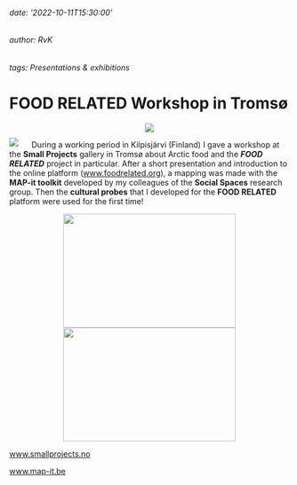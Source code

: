 ###### date: '2022-10-11T15:30:00'
###### author: RvK
###### tags: Presentations & exhibitions

# FOOD RELATED Workshop in Tromsø

<div align="center">
  <img src="assets/images/FoodRelatedWorkshopTromsø.jpg"/>
</div>

<div style="float: left; margin: 10px 24px 0px 0px;">
  <img src="assets/images/FoodRelatedWorkshopTromsø-2.jpg"/>
</div>

During a working period in Kilpisjärvi (Finland) I gave a workshop at the **Small Projects** gallery in Tromsø about Arctic food and the ***FOOD RELATED*** project in particular. After a short presentation and introduction to the online platform (www.foodrelated.org), a mapping was made with the **MAP-it toolkit** developed by my colleagues of the **Social Spaces** research group. Then the **cultural probes** that I developed for the **FOOD RELATED** platform were used for the first time!

<div align="center">
  <img style="width:310px;height:205px;object-fit:cover" src="assets/images/FoodRelatedWorkshopTromsø-3.jpg"/>
  <img style="width:310px;height:205px;object-fit:cover" src="assets/images/FoodRelatedWorkshopTromsø-4.jpg"/>
</div>

<a href="http://www.smallprojects.no" target="_blank">www.smallprojects.no</a>

<a href="http://www.map-it.be" target="_blank">www.map-it.be</a>

<br>
<br>
<br>
